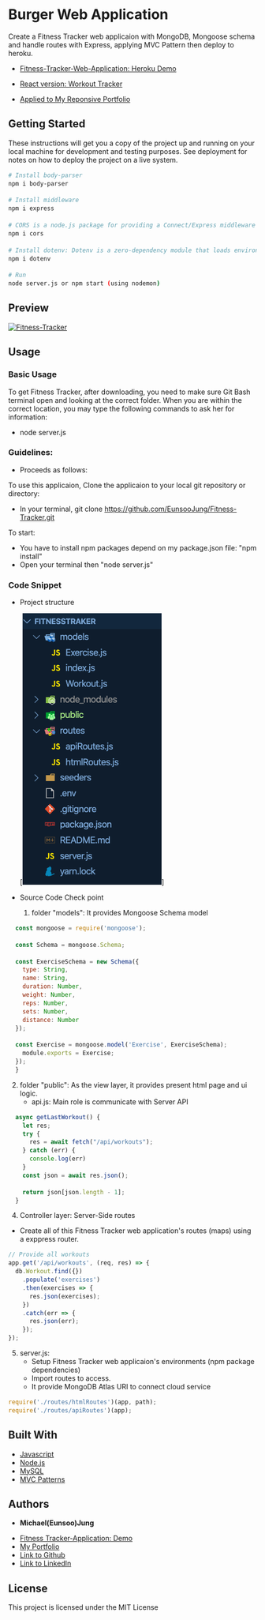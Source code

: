 # Burger Web Application

Create a Fitness Tracker web applicaion with MongoDB, Mongoose schema and handle routes with Express, applying MVC Pattern then deploy to heroku.

- [Fitness-Tracker-Web-Application: Heroku Demo](https://stark-gorge-35582.herokuapp.com/)
- [React version: Workout Tracker](https://github.com/EunsooJung/Workout-Tracker-React.git)

- [Applied to My Reponsive Portfolio](https://eunsoojung.github.io/Responsive-Portfolio/portfolio.html)

## Getting Started

These instructions will get you a copy of the project up and running on your local machine for development and testing purposes. See deployment for notes on how to deploy the project on a live system.

```bash
# Install body-parser
npm i body-parser

# Install middleware
npm i express

# CORS is a node.js package for providing a Connect/Express middleware that can be used to enable CORS with various options.
npm i cors

# Install dotenv: Dotenv is a zero-dependency module that loads environment variables from a .env file into process.env. Storing configuration in the environment separate from code is based on The Twelve-Factor App methodology.
npm i dotenv

# Run
node server.js or npm start (using nodemon)
```

## Preview

[![Fitness-Tracker](https://github.com/EunsooJung/Fitness-Tracker/blob/master/public/images/Fitness%20Tracker-Demo.gif)](https://github.com/EunsooJung/Fitness-Tracker/blob/master/public/images/Fitness%20Tracker-Demo.gif)

## Usage

### Basic Usage

To get Fitness Tracker, after downloading, you need to make sure Git Bash terminal open and looking at the correct folder. When you are within the correct location, you may type the following commands to ask her for information:

- node server.js

### Guidelines:

- Proceeds as follows:

To use this applicaion, Clone the applicaion to your local git repository or directory:

- In your terminal, git clone https://github.com/EunsooJung/Fitness-Tracker.git

To start:

- You have to install npm packages depend on my package.json file: "npm install"
- Open your terminal then "node server.js"

### Code Snippet

- Project structure

  [![Fitness-Tracker-Project-Structure](https://github.com/EunsooJung/Fitness-Tracker/blob/master/public/images/Project-Structure.png)]

- Source Code Check point

  1.  folder "models": It provides Mongoose Schema model

```javascript
  const mongoose = require('mongoose');

  const Schema = mongoose.Schema;

  const ExerciseSchema = new Schema({
    type: String,
    name: String,
    duration: Number,
    weight: Number,
    reps: Number,
    sets: Number,
    distance: Number
  });

  const Exercise = mongoose.model('Exercise', ExerciseSchema);
    module.exports = Exercise;
  });
  }
```

2.  folder "public": As the view layer, it provides present html page and ui logic.
    - api.js: Main role is communicate with Server API

```javascript
  async getLastWorkout() {
    let res;
    try {
      res = await fetch("/api/workouts");
    } catch (err) {
      console.log(err)
    }
    const json = await res.json();

    return json[json.length - 1];
  }
```

4. Controller layer: Server-Side routes

- Create all of this Fitness Tracker web application's routes (maps) using a exppress router.

```javascript
// Provide all workouts
app.get('/api/workouts', (req, res) => {
  db.Workout.find({})
    .populate('exercises')
    .then(exercises => {
      res.json(exercises);
    })
    .catch(err => {
      res.json(err);
    });
});
```

5. server.js:
   - Setup Fitness Tracker web applicaion's environments (npm package dependencies)
   - Import routes to access.
   - It provide MongoDB Atlas URI to connect cloud service

```javascript
require('./routes/htmlRoutes')(app, path);
require('./routes/apiRoutes')(app);
```

## Built With

- [Javascript](https://developer.mozilla.org/en-US/docs/Web/JavaScript)
- [Node.js](https://nodejs.org/en/)
- [MySQL](https://www.npmjs.com/package/mysql)
- [MVC Patterns](https://en.wikipedia.org/wiki/Model%E2%80%93view%E2%80%93controller)

## Authors

- **Michael(Eunsoo)Jung**

* [Fitness Tracker-Application: Demo](https://stark-gorge-35582.herokuapp.com/)
* [My Portfolio](https://eunsoojung.github.io/Responsive-Portfolio/portfolio.html)
* [Link to Github](https://github.com/EunsooJung/Employee-Tracker)
* [Link to LinkedIn](www.linkedin.com/in/eun-soo-jung/)

## License

This project is licensed under the MIT License
